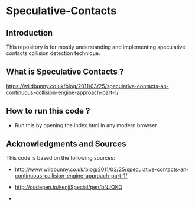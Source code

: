 # Speculative-Contacts

## Introduction
This repository is for mostly understanding and implementing speculative contacts collision detection technique.

## What is Speculative Contacts ?
https://wildbunny.co.uk/blog/2011/03/25/speculative-contacts-an-continuous-collision-engine-approach-part-1/

## How to run this code ?
* Run this by opening the index.html in any modern browser

## Acknowledgments and Sources
This code is based on the following sources:

* http://www.wildbunny.co.uk/blog/2011/03/25/speculative-contacts-an-continuous-collision-engine-approach-part-1/ 

* http://codepen.io/kenjiSpecial/pen/bNJQKQ
* 

